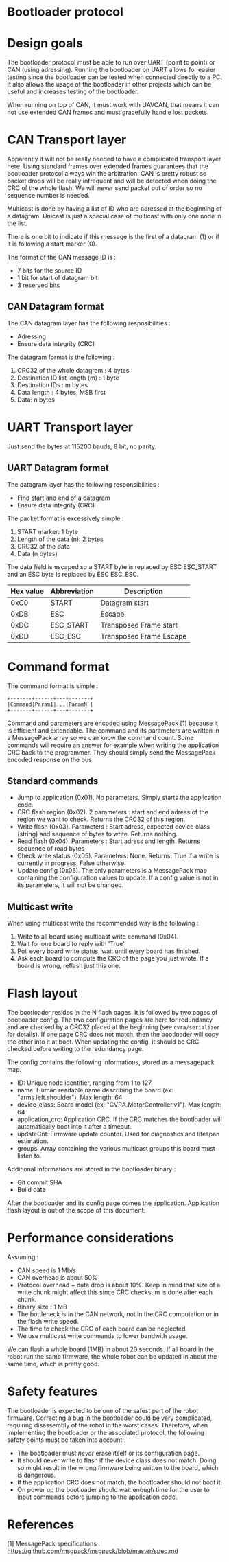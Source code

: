 # Bootloader protocol

# Design goals

The bootloader protocol must be able to run over UART (point to point) or CAN (using adressing).
Running the bootloader on UART allows for easier testing since the bootloader can be tested when connected directly to a PC.
It also allows the usage of the bootloader in other projects which can be useful and increases testing of the bootloader.

When running on top of CAN, it must work with UAVCAN, that means it can not use extended CAN frames and must gracefully handle lost packets.

# CAN Transport layer
Apparently it will not be really needed to have a complicated transport layer here.
Using standard frames over extended frames guarantees that the bootloader protocol always win the arbitration.
CAN is pretty robust so packet drops will be really infrequent and will be detected when doing the CRC of the whole flash.
We will never send packet out of order so no sequence number is needed.

Multicast is done by having a list of ID who are adressed at the beginning of a datagram.
Unicast is just a special case of multicast with only one node in the list.

There is one bit to indicate if this message is the first of a datagram (1) or if it is following a start marker (0).

The format of the CAN message ID is :

* 7 bits for the source ID
* 1 bit for start of datagram bit
* 3 reserved bits

## CAN Datagram format
The CAN datagram layer has the following resposibilities :
* Adressing
* Ensure data integrity (CRC)

The datagram format is the following :

1. CRC32 of the whole datagram : 4 bytes
2. Destination ID list length (m) : 1 byte
3. Destination IDs : m bytes
4. Data length : 4 bytes, MSB first
5. Data: n bytes

# UART Transport layer
Just send the bytes at 115200 bauds, 8 bit, no parity.

## UART Datagram format
The datagram layer has the following responsibilities :
* Find start and end of a datagram
* Ensure data integrity (CRC)

The packet format is excessively simple :

1. START marker: 1 byte
2. Length of the data (n): 2 bytes
3. CRC32 of the data
3. Data (n bytes)

The data field is escaped so a START byte is replaced by ESC ESC_START and an ESC byte is replaced by ESC ESC_ESC.

| Hex value | Abbreviation | Description
|-----------|--------------|------------
| 0xC0      | START        | Datagram start
| 0xDB      | ESC          | Escape
| 0xDC      | ESC_START    | Transposed Frame start
| 0xDD      | ESC_ESC      | Transposed Frame Escape

# Command format

The command format is simple :

    +-------+------+---+-------+
    |Command|Param1|...|ParamN |
    +-------+------+---+-------+

Command and parameters are encoded using MessagePack [1] because it is efficient and extendable.
The command and its parameters are written in a MessagePack array so we can know the command count.
Some commands will require an answer for example when writing the application CRC back to the programmer.
They should simply send the MessagePack encoded response on the bus.

## Standard commands

* Jump to application (0x01). No parameters. Simply starts the application code.
* CRC flash region (0x02). 2 parameters : start and end adress of the region we want to check. Returns the CRC32 of this region.
* Write flash (0x03). Parameters : Start adress, expected device class (string) and sequence of bytes to write. Returns nothing.
* Read flash (0x04). Parameters : Start adress and length. Returns sequence of read bytes
* Check write status (0x05). Parameters: None. Returns: True if a write is currently in progress, False otherwise.
* Update config (0x06). The only parameters is a MessagePack map containing the configuration values to update. If a config value is not in its parameters, it will not be changed.

## Multicast write
When using multicast write the recommended way is the following :

1. Write to all board using multicast write command (0x04).
2. Wait for one board to reply with 'True'
3. Poll every board write status, wait until every board has finished.
4. Ask each board to compute the CRC of the page you just wrote. If a board is wrong, reflash just this one.

# Flash layout
The bootloader resides in the N flash pages.
It is followed by two pages of bootloader config.
The two configuration pages are here for redundancy and are checked by a CRC32 placed at the beginning (see `cvra/serializer` for details).
If one page CRC does not match, then the bootloader will copy the other into it at boot.
When updating the config, it should be CRC checked before writing to the redundancy page.

The config contains the following informations, stored as a messagepack map.
* ID: Unique node identifier, ranging from 1 to 127.
* name: Human readable name describing the board (ex: "arms.left.shoulder"). Max length: 64
* device_class: Board model (ex: "CVRA.MotorController.v1"). Max length: 64
* application_crc: Application CRC. If the CRC matches the bootloader will automatically boot into it after a timeout.
* updateCnt: Firmware update counter. Used for diagnostics and lifespan estimation.
* groups: Array containing the various multicast groups this board must listen to.

Additional informations are stored in the bootloader binary :
* Git commit SHA
* Build date

After the bootloader and its config page comes the application.
Application flash layout is out of the scope of this document.

# Performance considerations
Assuming :
* CAN speed is 1 Mb/s
* CAN overhead is about 50%
* Protocol overhead + data drop is about 10%. Keep in mind that size of a write chunk might affect this since CRC checksum is done after each chunk.
* Binary size : 1 MB
* The bottleneck is in the CAN network, not in the CRC computation or in the flash write speed.
* The time to check the CRC of each board can be neglected.
* We use multicast write commands to lower bandwith usage.

We can flash a whole board (1MB) in about 20 seconds.
If all board in the robot run the same firmware, the whole robot can be updated in about the same time, which is pretty good.

# Safety features
The bootloader is expected to be one of the safest part of the robot firmware.
Correcting a bug in the bootloader could be very complicated, requiring disassembly of the robot in the worst cases.
Therefore, when implementing the bootloader or the associated protocol, the following safety points must be taken into account:
* The bootloader must *never* erase itself or its configuration page.
* It should never write to flash if the device class does not match. Doing so might result in the wrong firmware being written to the board, which is dangerous.
* If the application CRC does not match, the bootloader should not boot it.
* On power up the bootloader should wait enough time for the user to input commands before jumping to the application code.

# References
[1] MessagePack specifications : https://github.com/msgpack/msgpack/blob/master/spec.md

